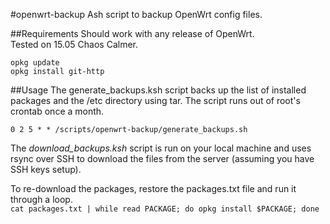 #openwrt-backup
Ash script to backup OpenWrt config files.

##Requirements
Should work with any release of OpenWrt.  
Tested on 15.05 Chaos Calmer.
```
opkg update
opkg install git-http
```
##Usage
The generate_backups.ksh script backs up the list of installed packages and the /etc directory using tar. The script runs out of root's crontab once a month.

`0 2 5 * * /scripts/openwrt-backup/generate_backups.sh`


The *download_backups.ksh* script is run on your local machine and uses rsync over SSH to download the files from the server (assuming you have SSH keys setup).

To re-download the packages, restore the packages.txt file and run it through a loop.  
`cat packages.txt | while read PACKAGE; do opkg install $PACKAGE; done`
